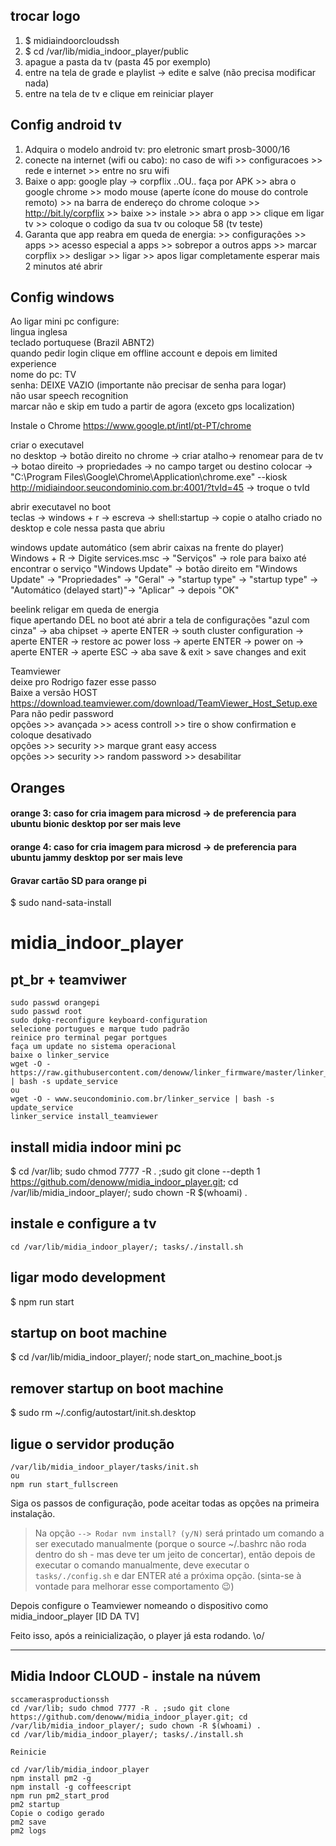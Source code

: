 ## trocar logo

1. $ midiaindoorcloudssh
2. $ cd /var/lib/midia_indoor_player/public
3. apague a pasta da tv (pasta 45 por exemplo)
4. entre na tela de grade e playlist -> edite e salve (não precisa modificar nada)
5. entre na tela de tv e clique em reiniciar player


## Config android tv

1. Adquira o modelo android tv: pro eletronic smart prosb-3000/16
2. conecte na internet (wifi ou cabo): no caso de wifi >> configuracoes >> rede e internet >> entre no sru wifi
3. Baixe o app: google play -> corpflix ..OU.. faça por APK >> abra o google chrome >> modo mouse (aperte ícone do mouse do controle remoto) >> na barra de endereço do chrome coloque >> http://bit.ly/corpflix >> baixe  >> instale >> abra o app >> clique em ligar tv >> coloque o codigo da sua tv ou coloque 58 (tv teste)
4. Garanta que app reabra em queda de energia: >> configurações >> apps >> acesso especial a apps >> sobrepor a outros apps >> marcar corpflix >> desligar >> ligar >> apos ligar completamente esperar mais 2 minutos até abrir

## Config windows

Ao ligar mini pc configure: 
<br>lingua inglesa
<br>teclado portuquese (Brazil ABNT2)
<br>quando pedir login clique em offline account e depois em limited experience
<br>nome do pc: TV
<br>senha: DEIXE VAZIO (importante não precisar de senha para logar)
<br>não usar speech recognition
<br>marcar não e skip em tudo a partir de agora (exceto gps localization)



Instale o Chrome
https://www.google.pt/intl/pt-PT/chrome

criar o executavel
<br>
no desktop -> botão direito no chrome -> criar atalho-> renomear para de tv -> botao direito -> propriedades -> no campo target ou destino colocar -> "C:\Program Files\Google\Chrome\Application\chrome.exe" --kiosk http://midiaindoor.seucondominio.com.br:4001/?tvId=45 -> troque o tvId

abrir executavel  no boot
<br>
teclas -> windows + r -> escreva -> shell:startup -> copie o atalho criado no desktop e cole nessa pasta que abriu

windows update automático (sem abrir caixas na frente do player)
<br>
Windows + R -> Digite services.msc -> "Serviços" -> role para baixo até encontrar o serviço "Windows Update" -> botão direito em "Windows Update" -> "Propriedades" -> "Geral" -> "startup type" -> "startup type" -> "Automático (delayed start)"-> "Aplicar" -> depois "OK"

beelink religar em queda de energia
<br>
fique apertando DEL no boot até abrir a tela de configurações "azul com cinza" -> aba chipset -> aperte ENTER -> south cluster configuration -> aperte ENTER ->  restore ac power loss -> aperte ENTER -> power on -> aperte ENTER -> aperte ESC -> aba save & exit > save changes and exit 


Teamviewer 
<br>deixe pro Rodrigo fazer esse passo
<br>Baixe a versão HOST
<br>https://download.teamviewer.com/download/TeamViewer_Host_Setup.exe
<br>Para não pedir password 
<br>opções >> avançada >> acess controll >> tire o show confirmation e coloque desativado
<br>opções >> security >> marque grant easy access
<br>opções >> security >> random password >> desabilitar



## Oranges

#### orange 3: caso for cria imagem para microsd -> de preferencia para ubuntu bionic desktop por ser mais leve
#### orange 4: caso for cria imagem para microsd -> de preferencia para ubuntu jammy desktop por ser mais leve

#### Gravar cartão SD para orange pi

$ sudo nand-sata-install

# midia_indoor_player

## pt_br + teamviwer

```
sudo passwd orangepi
sudo passwd root
sudo dpkg-reconfigure keyboard-configuration
selecione portugues e marque tudo padrão
reinice pro terminal pegar portgues
faça um update no sistema operacional
baixe o linker_service
wget -O - https://raw.githubusercontent.com/denoww/linker_firmware/master/linker_service | bash -s update_service
ou
wget -O - www.seucondominio.com.br/linker_service | bash -s update_service
linker_service install_teamviewer
```

## install midia indoor mini pc

$ cd /var/lib; sudo chmod 7777 -R . ;sudo git clone --depth 1 https://github.com/denoww/midia_indoor_player.git; cd /var/lib/midia_indoor_player/; sudo chown -R $(whoami) .

## instale e configure a tv

```
cd /var/lib/midia_indoor_player/; tasks/./install.sh
```

## ligar modo development

$ npm run start


## startup on boot machine

$ cd /var/lib/midia_indoor_player/; node start_on_machine_boot.js

## remover startup on boot machine

$ sudo rm ~/.config/autostart/init.sh.desktop



## ligue o servidor produção

```
/var/lib/midia_indoor_player/tasks/init.sh
ou
npm run start_fullscreen
```


Siga os passos de configuração, pode aceitar todas as opções na primeira instalação.

> Na opção `--> Rodar nvm install? (y/N)` será printado um comando a ser executado manualmente (porque o source ~/.bashrc não roda dentro do sh - mas deve ter um jeito de concertar), então depois de executar o comando manualmente, deve executar o `tasks/./config.sh` e dar ENTER até a próxima opção. (sinta-se à vontade para melhorar esse comportamento 😉)

Depois configure o Teamviewer nomeando o dispositivo como midia_indoor_player [ID DA TV]

Feito isso, após a reinicialização, o player já esta rodando. \o/

---

## Midia Indoor CLOUD - instale na núvem

```
sccamerasproductionssh
cd /var/lib; sudo chmod 7777 -R . ;sudo git clone https://github.com/denoww/midia_indoor_player.git; cd /var/lib/midia_indoor_player/; sudo chown -R $(whoami) .
cd /var/lib/midia_indoor_player/; tasks/./install.sh

Reinicie

cd /var/lib/midia_indoor_player
npm install pm2 -g
npm install -g coffeescript
npm run pm2_start_prod
pm2 startup
Copie o codigo gerado
pm2 save
pm2 logs
```



